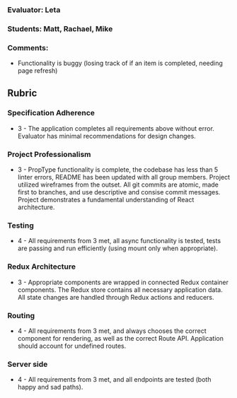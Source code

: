 ### Evaluator: Leta
### Students: Matt, Rachael, Mike
### Comments:

* Functionality is buggy (losing track of if an item is completed, needing page refresh)

## Rubric

### Specification Adherence

* 3 - The application completes all requirements above without error. Evaluator has minimal recommendations for design changes.

### Project Professionalism

* 3 - PropType functionality is complete, the codebase has less than 5 linter errors, README has been updated with all group members. Project utilized wireframes from the outset. All git commits are atomic, made first to branches, and use descriptive and consise commit messages. Project demonstrates a fundamental understanding of React architecture.

### Testing

* 4 - All requirements from 3 met, all async functionality is tested, tests are passing and run efficiently (using mount only when appropriate).

### Redux Architecture

* 3 - Appropriate components are wrapped in connected Redux container components. The Redux store contains all necessary application data. All state changes are handled through Redux actions and reducers.

### Routing

* 4 - All requirements from 3 met, and always chooses the correct component for rendering, as well as the correct Route API. Application should account for undefined routes.

### Server side

* 4 - All requirements from 3 met, and all endpoints are tested (both happy and sad paths).
